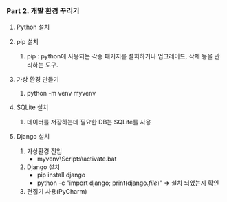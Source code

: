 ### Part 2. 개발 환경 꾸리기

1. Python 설치

2. pip 설치 

   1. pip :  python에 사용되는 각종 패키지를 설치하거나 업그레이드, 삭제 등을 관리하는 도구.

3. 가상 환경 만들기

   1. python -m venv myvenv

4. SQLite 설치

   1. 데이터를 저장하는데 필요한 DB는 SQLite를 사용

5. Django 설치

   1. 가상환경 진입
      - myvenv\Scripts\activate.bat
   2. Django 설치 
      - pip install django
      - python -c "import django; print(django._file_)" => 설치 되었는지 확인
   3. 편집기 사용(PyCharm)​